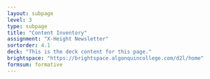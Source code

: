 ```yaml
---
layout: subpage
level: 3
type: subpage
title: "Content Inventory"
assignment: "X-Height Newsletter"
sortorder: 4.1
deck: "This is the deck content for this page."
brightspace: "https://brightspace.algonquincollege.com/d2l/home"
formsum: formative
---
```


